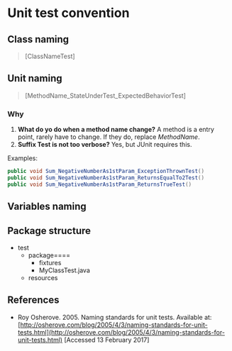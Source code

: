 # Unit test convention

## Class naming
> [ClassNameTest]

## Unit naming

> [MethodName_StateUnderTest_ExpectedBehaviorTest]

### Why

1. **What do yo do when a method name change?**
A method is a entry point, rarely have to change. If they do, replace _MethodName_.
2. **Suffix Test is not too verbose?**
Yes, but JUnit requires this.


Examples:
```java
public void Sum_NegativeNumberAs1stParam_ExceptionThrownTest()
public void Sum_NegativeNumberAs1stParam_ReturnsEqualTo2Test()
public void Sum_NegativeNumberAs1stParam_ReturnsTrueTest()
```

## Variables naming

## Package structure

* test
	* package====
		* fixtures
		* MyClassTest.java
	* resources

## References
* Roy Osherove. 2005. Naming standards for unit tests. Available at: [http://osherove.com/blog/2005/4/3/naming-standards-for-unit-tests.html](http://osherove.com/blog/2005/4/3/naming-standards-for-unit-tests.html) [Accessed 13 February 2017]
